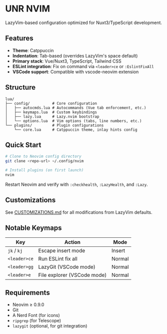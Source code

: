 # UNR NVIM

LazyVim-based configuration optimized for Nuxt3/TypeScript development.

## Features

- **Theme**: Catppuccin
- **Indentation**: Tab-based (overrides LazyVim's space default)
- **Primary stack**: Vue/Nuxt3, TypeScript, Tailwind CSS
- **ESLint integration**: Fix on command via `<leader>ce` or `:EslintFixAll`
- **VSCode support**: Compatible with vscode-neovim extension

## Structure

```
lua/
├── config/          # Core configuration
│   ├── autocmds.lua # Autocommands (Vue tab enforcement, etc.)
│   ├── keymaps.lua  # Custom keybindings
│   ├── lazy.lua     # Lazy.nvim bootstrap
│   └── options.lua  # Vim options (tabs, line numbers, etc.)
└── plugins/         # Plugin configurations
    └── core.lua     # Catppuccin theme, inlay hints config
```

## Quick Start

```bash
# Clone to Neovim config directory
git clone <repo-url> ~/.config/nvim

# Install plugins (on first launch)
nvim
```

Restart Neovim and verify with `:checkhealth`, `:LazyHealth`, and `:Lazy`.

## Customizations

See [CUSTOMIZATIONS.md](./CUSTOMIZATIONS.md) for all modifications from LazyVim defaults.

## Notable Keymaps

| Key | Action | Mode |
|-----|--------|------|
| `jk` / `kj` | Escape insert mode | Insert |
| `<leader>ce` | Run ESLint fix all | Normal |
| `<leader>gg` | LazyGit (VSCode mode) | Normal |
| `<leader>e` | File explorer (VSCode mode) | Normal |

## Requirements

- Neovim ≥ 0.9.0
- Git
- A Nerd Font (for icons)
- `ripgrep` (for Telescope)
- `lazygit` (optional, for git integration)
